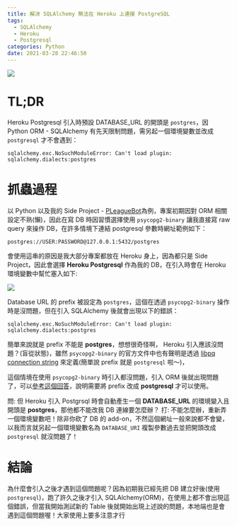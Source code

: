 ```yaml
---
title: 解決 SQLAlchemy 無法在 Heroku 上連接 PostgreSQL
tags:
  - SQLAlchemy
  - Heroku
  - Postgresql
categories: Python
date: 2021-03-28 22:46:50
---
```



<style>
  section.compact {
    font-size: 150%  
  }
  img[alt~="center"] {
    display: block;
    margin: 0 auto;
  }
</style>

![](https://nijialin.com/images/heroku.png)
# TL;DR

Heroku Postgresql 引入時預設 DATABASE_URL 的開頭是 `postgres`，因 Python ORM - SQLAlchemy 有先天限制問題，需另起一個環境變數並改成 `postgresql` 才不會遇到：

```
sqlalchemy.exc.NoSuchModuleError: Can't load plugin: sqlalchemy.dialects:postgres
```

<!-- more -->

# 抓蟲過程

以 Python 以及我的 Side Project - [PLeagueBot](https://github.com/louis70109/PLeagueBot)為例，專案初期因對 ORM 相關設定不熟(懶)，因此在寫 DB 時因習慣選擇使用 `psycopg2-binary` 讓我直接寫 raw query 來操作 DB，在許多情境下連結 postgresql 參數時網址範例如下：

```
postgres://USER:PASSWORD@127.0.0.1:5432/postgres
```

會使用這串的原因是我大部分專案都放在 Heroku 身上，因為都只是 Side Project，因此會選擇 **Heroku Postgresql** 作為我的 DB，在引入時會在 Heroku 環境變數中幫忙塞入如下:

![](https://nijialin.com/images/2021/debug-heroku-postgres/1.png)

Database URL 的 prefix 被設定為 `postgres`，這個在透過 `psycopg2-binary` 操作時是沒問題，但在引入 SQLAlchemy 後就會出現以下的錯誤：

```
sqlalchemy.exc.NoSuchModuleError: Can't load plugin: sqlalchemy.dialects:postgres
```

簡單來說就是 prefix 不能是 **postgres**，想想很奇怪啊， Heroku 引入應該沒問題？(盲從狀態)，雖然 `psycopg2-binary` 的官方文件中也有聲明是透過 [libpq connection string](https://www.postgresql.org/docs/current/libpq-connect.html#LIBPQ-CONNSTRING) 來定義(簡單說 prefix 就是 `postgresql` 啦～)，

這個情境在使用 `psycopg2-binary` 時引入都沒問題，引入 ORM 後就出現問題了，可以[參考這個回答](https://stackoverflow.com/questions/24727902/what-is-the-form-of-my-local-postgresql-database-url)，說明需要將 prefix 改成 **postgresql** 才可以使用。

問: 但 Heroku 引入 Postgrsql 時會自動產生一個 **DATABASE_URL** 的環境變入且開頭是 **postgres**，那他都不能改我 DB 連線要怎麼辦？
打: 不能怎麼辦，重新弄一個環境變數吧！除非你砍了 DB 的 add-on，不然這個網址一般來說都不會變，以我而言就另起一個環境變數名為 `DATABASE_URI` 複製參數過去並把開頭改成 `postgresql` 就沒問題了！

# 結論

為什麼會引入之後才遇到這個問題呢？因為初期我已經先把 DB 建立好後(使用 `postgresql`)，跑了許久之後才引入 SQLAlchemy(ORM)，在使用上都不會出現這個錯誤，但當我開始測試新的 Table 後就開始出現上述說的問題，本地端也是會遇到這個問題喔！大家使用上要多注意才行
